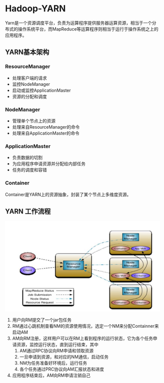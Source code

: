 # Hadoop-YARN

Yarn是一个资源调度平台，负责为运算程序提供服务器运算资源，相当于一个分布式的操作系统平台，而MapReduce等运算程序则相当于运行于操作系统之上的应用程序。

## YARN基本架构

### ResourceManager

- 处理客户端的请求
- 监控NodeManager
- 启动或监控ApplicationMaster
- 资源的分配和调度

### NodeManager

- 管理单个节点上的资源
- 处理来自ResourceManager的命令
- 处理来自ApplicationMaster的命令

### ApplicationMaster

- 负责数据的切割
- 为应用程序申请资源并分配给内部任务
- 任务的调度和容错

### Container

Container是YARN上的资源抽象，封装了某个节点上多维度资源。

## YARN 工作流程

![工作流程](assets/20190417203747.png)

1. 用户向RM提交了一个jar包任务
2. RM通过心跳机制查看NM的资源使用情况，选定一个NM来分配Containner来启动AM
3. AM向RM注册，这样用户可以在RM上看到程序的运行状态，它为各个任务申请资源，监控运行状态，直到运行结束，其中
   1. AM通过RPC协议向RM申请和领取资源
   2. 一旦申请到资源，和对应的NM通信，启动任务
   3. NM为任务准备好环境后，运行任务
   4. 各个任务通过PRC协议向AM汇报状态和进度
4. 应用程序结束后，AM向RM申请注销自己



